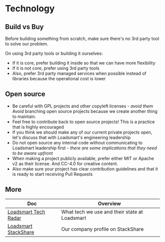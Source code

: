 # Technology

## Build vs Buy
Before building something from scratch, make sure there's no 3rd party tool to solve our problem.

On using 3rd party tools or building it ourselves:
- If it is core, prefer building it inside so that we can have more flexibility
- If it is not core, prefer using 3rd party tools
- Also, prefer 3rd party managed services when possible instead of libraries because the operational cost is lower

## Open source

- Be careful with GPL projects and other copyleft licenses - _avoid them_
Avoid branching open source projects because we create another thing to maintain.
- Feel free to contribute back to open source projects! This is a practice that is highly encouraged
- If you think we should make any of our current private projects open, let's discuss that with Loadsmart's engineering leadership
- Do not open source any internal code without communicating to Loadsmart leadership first - _there are some implications that they need to be aware upfront_
- When making a project publicly available, prefer either MIT or Apache v2 as their license. And CC-4.0 for creative content.
- Also make sure your project has clear contribution guidelines and that it is ready to start receiving Pull Requests

## More

<!-- prettier-ignore-start -->
<!-- start_toc -->
| Doc | Overview |
|--|--|
| [Loadsmart Tech Radar](/technology/tech-radar.md#readme) | What tech we use and their state at Loadsmart |
| [Loadsmart StackShare](/technology/stackshare.md#readme) | Our company profile on StackShare |
<!-- end_toc -->
<!-- prettier-ignore-end -->